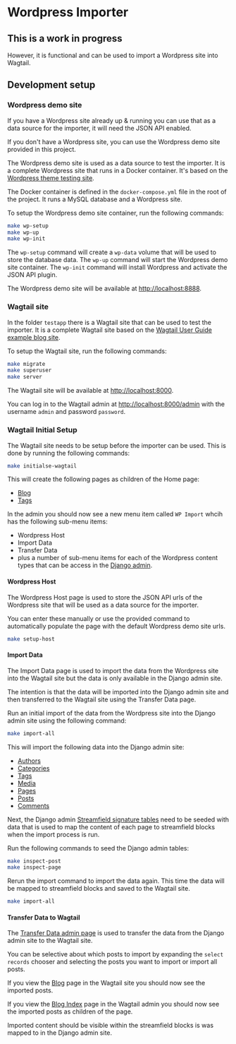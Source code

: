 # Wordpress Importer

## This is a work in progress

However, it is functional and can be used to import a Wordpress site into Wagtail.

## Development setup

### Wordpress demo site

If you have a Wordpress site already up & running you can use that as a data source for the importer, it will need the JSON API enabled.

If you don't have a Wordpress site, you can use the Wordpress demo site provided in this project.

The Wordpress demo site is used as a data source to test the importer. It is a complete Wordpress site that runs in a Docker container. It's based on the [Wordpress theme testing site](https://developer.wordpress.org/themes/getting-started/).

The Docker container is defined in the `docker-compose.yml` file in the root of the project. It runs a MySQL database and a Wordpress site.

To setup the Wordpress demo site container, run the following commands:

```bash
make wp-setup
make wp-up
make wp-init
```

The `wp-setup` command will create a `wp-data` volume that will be used to store the database data. The `wp-up` command will start the Wordpress demo site container. The `wp-init` command will install Wordpress and activate the JSON API plugin.

The Wordpress demo site will be available at [http://localhost:8888](http://localhost:8888).

### Wagtail site

In the folder `testapp` there is a Wagtail site that can be used to test the importer. It is a complete Wagtail site based on the [Wagtail User Guide example blog site](https://docs.wagtail.org/en/stable/getting_started/tutorial.html).

To setup the Wagtail site, run the following commands:

```bash
make migrate
make superuser
make server
```

The Wagtail site will be available at [http://localhost:8000](http://localhost:8000).

You can log in to the Wagtail admin at [http://localhost:8000/admin](http://localhost:8000/admin) with the username `admin` and password `password`.

### Wagtail Initial Setup

The Wagtail site needs to be setup before the importer can be used. This is done by running the following commands:

```bash
make initialse-wagtail
```

This will create the following pages as children of the Home page:

- [Blog](http://localhost:8000/blog/)
- [Tags](http://localhost:8000/tags/)

In the admin you should now see a new menu item called `WP Import` whcih has the following sub-menu items:

- Wordpress Host
- Import Data
- Transfer Data
- plus a number of sub-menu items for each of the Wordpress content types that can be access in the [Django admin](http://localhost:8000/wordpress-import-admin/wordpress/).

#### Wordpress Host

The Wordpress Host page is used to store the JSON API urls of the Wordpress site that will be used as a data source for the importer.

You can enter these manually or use the provided command to automatically populate the page with the default Wordpress demo site urls.

```bash
make setup-host
```

#### Import Data

The Import Data page is used to import the data from the Wordpress site into the Wagtail site but the data is only available in the Django admin site.

The intention is that the data will be imported into the Django admin site and then transferred to the Wagtail site using the Transfer Data page.

Run an initial import of the data from the Wordpress site into the Django admin site using the following command:

```bash
make import-all
```

This will import the following data into the Django admin site:

- [Authors](http://localhost:8000/wordpress-import-admin/wordpress/wpauthor/)
- [Categories](http://localhost:8000/wordpress-import-admin/wordpress/wpcategory/)
- [Tags](http://localhost:8000/wordpress-import-admin/wordpress/wptag/)
- [Media](http://localhost:8000/wordpress-import-admin/wordpress/wpmedia/)
- [Pages](http://localhost:8000/wordpress-import-admin/wordpress/wppage/)
- [Posts](http://localhost:8000/wordpress-import-admin/wordpress/wppost/)
- [Comments](http://localhost:8000/wordpress-import-admin/wordpress/wpcomment/)

Next, the Django admin [Streamfield signature tables](http://localhost:8000/wordpress-import-admin/wordpress/streamblocksignatureblocks/) need to be seeded with data that is used to map the content of each page to streamfield blocks when the import process is run.

Run the following commands to seed the Django admin tables:

```bash
make inspect-post
make inspect-page
```

Rerun the import command to import the data again. This time the data will be mapped to streamfield blocks and saved to the Wagtail site.

```bash
make import-all
```

#### Transfer Data to Wagtail

The [Transfer Data admin page](http://localhost:8000/admin/transfer-wordpress-data/) is used to transfer the data from the Django admin site to the Wagtail site.

You can be selective about which posts to import by expanding the `select records` chooser and selecting the posts you want to import or import all posts.

If you view the [Blog](http://localhost:8000/blog/) page in the Wagtail site you should now see the imported posts.

If you view the [Blog Index](http://localhost:8000/admin/pages/4/) page in the Wagtail admin you should now see the imported posts as children of the page.

Imported content should be visible within the streamfield blocks is was mapped to in the Django admin site.
